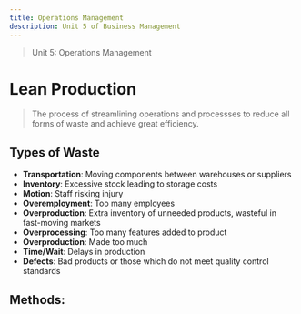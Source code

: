 ```yaml
---
title: Operations Management 
description: Unit 5 of Business Management
---
```

> Unit 5: Operations Management 

# Lean Production

> The process of streamlining operations and processses to reduce all forms of waste and achieve great efficiency. 

## Types of Waste
- **Transportation**: Moving components between warehouses or suppliers 
- **Inventory**: Excessive stock leading to storage costs
- **Motion**: Staff risking injury
- **Overemployment**: Too many employees 
- **Overproduction**: Extra inventory of unneeded products, wasteful in fast-moving markets
- **Overprocessing**: Too many features added to product
- **Overproduction**: Made too much
- **Time/Wait**: Delays in production 
- **Defects**: Bad products or those which do not meet quality control standards

## Methods: 


